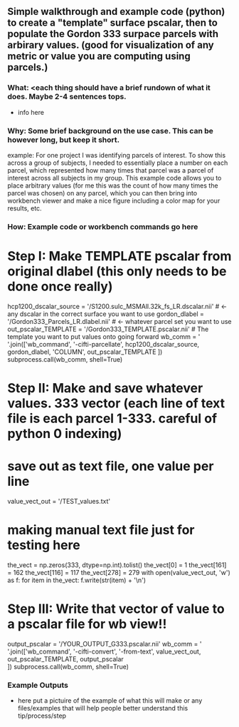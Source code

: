 ## Simple walkthrough and example code (python) to create a "template" surface pscalar, then to populate the Gordon 333 surpace parcels with arbirary values. (good for visualization of any metric or value you are computing using parcels.)



### What: <each thing should have a brief rundown of what it does. Maybe 2-4 sentences tops.
- info here


### Why: Some brief background on the use case. This can be however long, but keep it short. 
example: For one project I was identifying parcels of interest. To show this across a group of subjects, I needed to essentially place a number on each parcel, which represented how many times that parcel was a parcel of interest across all subjects in my group. This example code allows you to place arbitrary values (for me this was the count of how many times the parcel was chosen) on any parcel, which you can then bring into workbench viewer and make a nice figure including a color map for your results, etc. 

### How: Example code or workbench commands go here

# Step I: Make TEMPLATE pscalar from original dlabel (this only needs to be done once really)
hcp1200_dscalar_source = <PATH TO>'/S1200.sulc_MSMAll.32k_fs_LR.dscalar.nii' # <- any dscalar in the correct surface you want to use
gordon_dlabel = <PATH TO>'/Gordon333_Parcels_LR.dlabel.nii' # <- whatever parcel set you want to use
out_pscalar_TEMPLATE = <PATH TO>'/Gordon333_TEMPLATE.pscalar.nii' # The template you want to put values onto going forward
wb_comm = ' '.join(['wb_command',
                    '-cifti-parcellate',
                    hcp1200_dscalar_source,
                    gordon_dlabel,
                    'COLUMN',
                    out_pscalar_TEMPLATE
                   ])
subprocess.call(wb_comm, shell=True)


# Step II: Make and save whatever values. 333 vector (each line of text file is each parcel 1-333. careful of python 0 indexing)
# save out as text file, one value per line
value_vect_out = <PATH TO>'/TEST_values.txt'
# making manual text file just for testing here
the_vect = np.zeros(333, dtype=np.int).tolist()
the_vect[0] = 1
the_vect[161] = 162
the_vect[116] = 117
the_vect[278] = 279
with open(value_vect_out, 'w') as f:
    for item in the_vect:
        f.write(str(item) + '\n')


# Step III: Write that vector of value to a pscalar file for wb view!!
output_pscalar = <PATH TO>'/YOUR_OUTPUT_G333.pscalar.nii'
wb_comm = ' '.join(['wb_command',
                    '-cifti-convert',
                    '-from-text',
                    value_vect_out,
                    out_pscalar_TEMPLATE,
                    output_pscalar                    
                   ])
subprocess.call(wb_comm, shell=True)

### Example Outputs

- here put a pictuire of the example of what this will make or any files/examples that will help people better understand this tip/process/step


